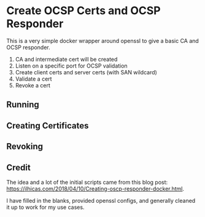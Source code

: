 # Create OCSP Certs and OCSP Responder

This is a very simple docker wrapper around openssl to give a basic CA and OCSP responder.

1. CA and intermediate cert will be created
2. Listen on a specific port for OCSP validation
3. Create client certs and server certs (with SAN wildcard)
4. Validate a cert
5. Revoke a cert

## Running



## Creating Certificates

## Revoking

## Credit

The idea and a lot of the initial scripts came from this blog post: https://ilhicas.com/2018/04/10/Creating-oscp-responder-docker.html.

I have filled in the blanks, provided openssl configs, and generally cleaned it up to work for my use cases.